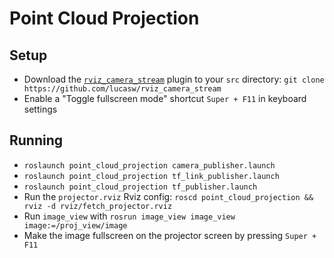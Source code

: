 # Point Cloud Projection

## Setup
* Download the [`rviz_camera_stream`](https://github.com/lucasw/rviz_camera_stream) plugin to your `src` directory: `git clone https://github.com/lucasw/rviz_camera_stream`
* Enable a "Toggle fullscreen mode" shortcut `Super + F11` in keyboard settings

## Running
* `roslaunch point_cloud_projection camera_publisher.launch`
* `roslaunch point_cloud_projection tf_link_publisher.launch`
* `roslaunch point_cloud_projection tf_publisher.launch`
* Run the `projector.rviz` Rviz config: `roscd point_cloud_projection && rviz -d rviz/fetch_projector.rviz`
* Run `image_view` with `rosrun image_view image_view image:=/proj_view/image`
* Make the image fullscreen on the projector screen by pressing `Super + F11`
